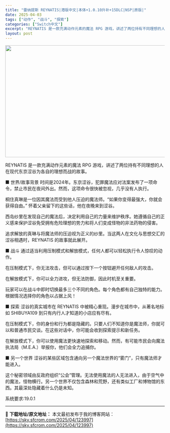 ```yaml
---
title: "雷纳提斯 REYNATIS|港版中文|本体+1.0.10升补+15DLC|NSP|原版|"
date: 2025-04-03
tags: ["动作", "战斗", "探索"]
categories: ["Switch中文"]
excerpt: "REYNATIS 是一款充满动作元素的魔法 RPG 游戏，讲述了两位持有不同理想的人在现代东京涩谷为各自的理想而战的故事。 ■ 世界/故事背景 时间是2024年。东京涩谷，犯罪魔法应对法案发布了一项命令，禁止市民在夜间外出。然而，这项命令很快被忽视，几乎没有人执行。 桐住真琳是一位因其魔法而受到他人&hellip;"
layout: post
---
```


<img class="aligncenter size-full wp-image-123985" src="https://sky.sfcrom.com/wp-content/uploads/2025/04/2025040306294771.webp" alt="" width="616" height="353" />

REYNATIS 是一款充满动作元素的魔法 RPG 游戏，讲述了两位持有不同理想的人在现代东京涩谷为各自的理想而战的故事。

■ 世界/故事背景
时间是2024年。东京涩谷，犯罪魔法应对法案发布了一项命令，禁止市民在夜间外出。然而，这项命令很快被忽视，几乎没有人执行。

桐住真琳是一位因其魔法而受到他人压迫的魔法师。“如果你变得最强大，你就会获得自由。” 怀着父亲留下的这些话，他在夜晚来到涩谷。

西岛纱里在发现自己的魔法后，决定利用自己的力量来维护秩序。她遵循自己的正义感来保护涩谷免受拥有危险理想的势力和将人们变成怪物的非法药物的侵害。

追求解放的真琳与将魔法师的压迫视为正义的纱里。当这两人在文化与思想交汇的涩谷相遇时，REYNATIS 的故事就此展开。

■ 战斗
通过适当利用压制模式和解放模式，任何人都可以轻松执行令人惊叹的动作。

在压制模式下，你无法攻击，但可以通过按下一个按钮避开任何敌人的攻击。

在解放模式下，你可以全力进攻，但无法防御，因此时机至关重要。

玩家可以在战斗中即时切换最多三个不同的角色。每个角色都有自己独特的能力。根据情况选择你的角色以占据上风！

■ 探索
涩谷的真实城市在 REYNATIS 中被精心重现。漫步在城市中，从著名地标如 SHIBUYA109 到只有内行人才知道的小店应有尽有。

在压制模式下，你的身份和行为都是隐藏的。只要人们不知道你是魔法师，你就可以和普通市民交谈。在这些对话中，你可能会收到探索提示和新任务。

在解放模式下，你可以使用魔法更快速地探索和移动。然而，有可能市民会向魔法执法局（M.E.A.）举报你，他们会全力追捕你。

■ 另一个世界
涩谷的某些区域包含通向另一个魔法世界的“雾门”，只有魔法师才能进入。

这个秘密领域由反政府组织“公会”管理。无法使用魔法的人无法进入，由于空气中的魔法，怪物横行。另一个世界不仅包含森林和荒野，还有类似工厂和博物馆的东西。其最深处隐藏着什么仍是未知。

系统要求:19.0.1

---
📖 **下载地址/原文地址：** 本文最初发布于我的博客网站：[https://sky.sfcrom.com/2025/04/123997](https://sky.sfcrom.com/2025/04/123997)
